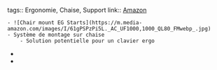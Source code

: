 tags:: Ergonomie, Chaise, Support
link:: [Amazon](https://www.amazon.com/dp/B0C7ZPTH5K?ref_=cm_sw_r_apin_dp_0VFT5BRZZ85XF9Y64RD3&language=en-US)

	- ![Chair mount EG Starts](https://m.media-amazon.com/images/I/61gPSPzPi5L._AC_UF1000,1000_QL80_FMwebp_.jpg)
	- Système de montage sur chaise
		- Solution potentielle pour un clavier ergo
-
-